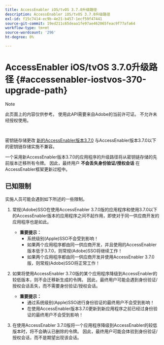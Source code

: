 ```yaml
---
title: AccessEnabler iOS/tvOS 3.7.0升级路径
description: AccessEnabler iOS/tvOS 3.7.0升级路径
exl-id: f15c7414-ec9b-4e21-b457-1ecf59f47441
source-git-commit: 19ed211c65deaa1fe97ae462065feac9f77afa64
workflow-type: tm+mt
source-wordcount: '296'
ht-degree: 0%

---
```


# AccessEnabler iOS/tvOS 3.7.0升级路径 {#accessenabler-iostvos-370-upgrade-path}

>[!NOTE]
>
>此页面上的内容仅供参考。 使用此API需要来自Adobe的当前许可证。 不允许未经授权使用。

</br>

密钥链存储更改 [新的AccessEnabler版本3.7.0](/help/authentication/authn-rn-ios-tvos-370.md) 与AccessEnabler版本3.7.0以下的密钥链存储实施不兼容。

一个采用新AccessEnabler版本3.7.0的应用程序的升级路径将从密钥链存储的先前版本迁移所有令牌。 因此，最终用户 **不会丢失身份验证/授权会话** 在AccessEnabler框架更新过程中。

## 已知限制

实施人员可能会遇到如下所述的一些限制。


1. 常规(Adobe)SSO在使用AccessEnabler 3.7.0版的应用程序和使用3.7.0以下的AccessEnabler版本的应用程序之间不起作用，即使对于同一供应商开发的应用程序也是如此。

   - **重要提示：**
      - 系统级别(Apple)SSO不会受到影响！
      - 如果两个应用程序都由同一供应商开发，并且使用的AccessEnabler版本低于3.7.0，则常规(Adobe)SSO将继续工作！
      - 如果两个应用程序都由同一供应商开发并使用AccessEnabler 3.7.0版，则常规(Adobe)SSO将正常工作！

1. 如果将使用AccessEnabler 3.7.0版的某个应用程序降级到AccessEnabler的较低版本，则不会迁移新生成的令牌。 因此，最终用户可能会遇到身份验证/授权会话丢失，而不需要身份验证/授权会话。

   - **重要提示：**
      - 通过系统级别(Apple)SSO进行身份验证的最终用户不会受到影响！
      - 在使用AccessEnabler版本3.7.0更新到新应用程序之前已经过身份验证的最终用户不会受到影响！

1. 在使用AccessEnabler 3.7.0版将一个应用程序降级到AccessEnabler的较低版本时，将不会确认已删除的令牌。 因此，最终用户可能会体验到身份验证/授权会话，而不是期望出现该会话。
